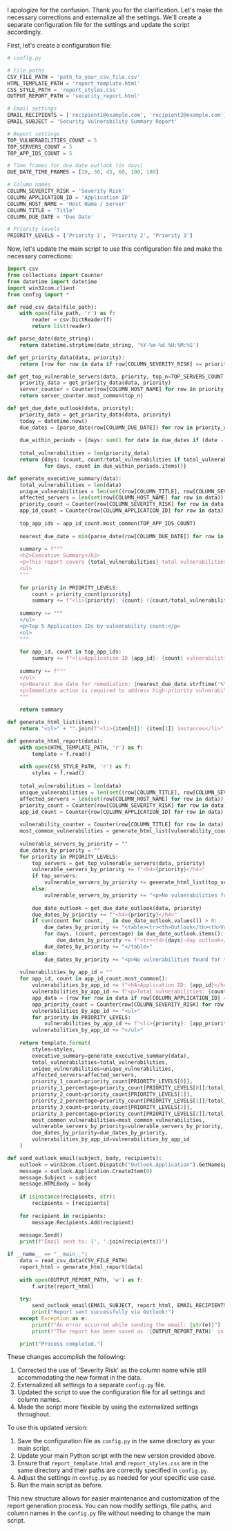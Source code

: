 I apologize for the confusion. Thank you for the clarification. Let's make the necessary corrections and externalize all the settings. We'll create a separate configuration file for the settings and update the script accordingly.

First, let's create a configuration file:

```python
# config.py

# File paths
CSV_FILE_PATH = 'path_to_your_csv_file.csv'
HTML_TEMPLATE_PATH = 'report_template.html'
CSS_STYLE_PATH = 'report_styles.css'
OUTPUT_REPORT_PATH = 'security_report.html'

# Email settings
EMAIL_RECIPIENTS = ['recipient1@example.com', 'recipient2@example.com']
EMAIL_SUBJECT = 'Security Vulnerability Summary Report'

# Report settings
TOP_VULNERABILITIES_COUNT = 5
TOP_SERVERS_COUNT = 5
TOP_APP_IDS_COUNT = 5

# Time frames for due date outlook (in days)
DUE_DATE_TIME_FRAMES = [10, 30, 45, 60, 100, 180]

# Column names
COLUMN_SEVERITY_RISK = 'Severity Risk'
COLUMN_APPLICATION_ID = 'Application ID'
COLUMN_HOST_NAME = 'Host Name / Server'
COLUMN_TITLE = 'Title'
COLUMN_DUE_DATE = 'Due Date'

# Priority levels
PRIORITY_LEVELS = ['Priority 1', 'Priority 2', 'Priority 3']

```

Now, let's update the main script to use this configuration file and make the necessary corrections:

```python
import csv
from collections import Counter
from datetime import datetime
import win32com.client
from config import *

def read_csv_data(file_path):
    with open(file_path, 'r') as f:
        reader = csv.DictReader(f)
        return list(reader)

def parse_date(date_string):
    return datetime.strptime(date_string, '%Y-%m-%d %H:%M:%S')

def get_priority_data(data, priority):
    return [row for row in data if row[COLUMN_SEVERITY_RISK] == priority]

def get_top_vulnerable_servers(data, priority, top_n=TOP_SERVERS_COUNT):
    priority_data = get_priority_data(data, priority)
    server_counter = Counter(row[COLUMN_HOST_NAME] for row in priority_data)
    return server_counter.most_common(top_n)

def get_due_date_outlook(data, priority):
    priority_data = get_priority_data(data, priority)
    today = datetime.now()
    due_dates = [parse_date(row[COLUMN_DUE_DATE]) for row in priority_data]
    
    due_within_periods = {days: sum(1 for date in due_dates if (date - today).days <= days) for days in DUE_DATE_TIME_FRAMES}
    
    total_vulnerabilities = len(priority_data)
    return {days: (count, count/total_vulnerabilities if total_vulnerabilities else 0) 
            for days, count in due_within_periods.items()}

def generate_executive_summary(data):
    total_vulnerabilities = len(data)
    unique_vulnerabilities = len(set((row[COLUMN_TITLE], row[COLUMN_SEVERITY_RISK]) for row in data))
    affected_servers = len(set(row[COLUMN_HOST_NAME] for row in data))
    priority_count = Counter(row[COLUMN_SEVERITY_RISK] for row in data)
    app_id_count = Counter(row[COLUMN_APPLICATION_ID] for row in data)
    
    top_app_ids = app_id_count.most_common(TOP_APP_IDS_COUNT)
    
    nearest_due_date = min(parse_date(row[COLUMN_DUE_DATE]) for row in data)
    
    summary = f"""
    <h2>Executive Summary</h2>
    <p>This report covers {total_vulnerabilities} total vulnerabilities, including {unique_vulnerabilities} unique vulnerabilities across {affected_servers} host names.</p>
    <ul>
    """
    
    for priority in PRIORITY_LEVELS:
        count = priority_count[priority]
        summary += f"<li>{priority}: {count} ({count/total_vulnerabilities:.1%})</li>"
    
    summary += """
    </ul>
    <p>Top 5 Application IDs by vulnerability count:</p>
    <ol>
    """
    
    for app_id, count in top_app_ids:
        summary += f"<li>Application ID {app_id}: {count} vulnerabilities</li>"
    
    summary += f"""
    </ol>
    <p>Nearest due date for remediation: {nearest_due_date.strftime('%Y-%m-%d')}</p>
    <p>Immediate action is required to address high-priority vulnerabilities and those with imminent due dates.</p>
    """
    
    return summary

def generate_html_list(items):
    return "<ol>" + "".join(f"<li>{item[0]}: {item[1]} instances</li>" for item in items) + "</ol>"

def generate_html_report(data):
    with open(HTML_TEMPLATE_PATH, 'r') as f:
        template = f.read()
    
    with open(CSS_STYLE_PATH, 'r') as f:
        styles = f.read()
    
    total_vulnerabilities = len(data)
    unique_vulnerabilities = len(set((row[COLUMN_TITLE], row[COLUMN_SEVERITY_RISK]) for row in data))
    affected_servers = len(set(row[COLUMN_HOST_NAME] for row in data))
    priority_count = Counter(row[COLUMN_SEVERITY_RISK] for row in data)
    app_id_count = Counter(row[COLUMN_APPLICATION_ID] for row in data)
    
    vulnerability_counter = Counter(row[COLUMN_TITLE] for row in data)
    most_common_vulnerabilities = generate_html_list(vulnerability_counter.most_common(TOP_VULNERABILITIES_COUNT))
    
    vulnerable_servers_by_priority = ""
    due_dates_by_priority = ""
    for priority in PRIORITY_LEVELS:
        top_servers = get_top_vulnerable_servers(data, priority)
        vulnerable_servers_by_priority += f"<h4>{priority}</h4>"
        if top_servers:
            vulnerable_servers_by_priority += generate_html_list(top_servers)
        else:
            vulnerable_servers_by_priority += "<p>No vulnerabilities found for this priority.</p>"
        
        due_date_outlook = get_due_date_outlook(data, priority)
        due_dates_by_priority += f"<h4>{priority}</h4>"
        if sum(count for count, _ in due_date_outlook.values()) > 0:
            due_dates_by_priority += "<table><tr><th>Outlook</th><th>Vulnerabilities</th><th>Percentage</th></tr>"
            for days, (count, percentage) in due_date_outlook.items():
                due_dates_by_priority += f"<tr><td>{days}-day outlook</td><td>{count}</td><td>{percentage:.1%}</td></tr>"
            due_dates_by_priority += "</table>"
        else:
            due_dates_by_priority += "<p>No vulnerabilities found for this priority.</p>"
    
    vulnerabilities_by_app_id = ""
    for app_id, count in app_id_count.most_common():
        vulnerabilities_by_app_id += f"<h4>Application ID: {app_id}</h4>"
        vulnerabilities_by_app_id += f"<p>Total vulnerabilities: {count}</p>"
        app_data = [row for row in data if row[COLUMN_APPLICATION_ID] == app_id]
        app_priority_count = Counter(row[COLUMN_SEVERITY_RISK] for row in app_data)
        vulnerabilities_by_app_id += "<ul>"
        for priority in PRIORITY_LEVELS:
            vulnerabilities_by_app_id += f"<li>{priority}: {app_priority_count[priority]}</li>"
        vulnerabilities_by_app_id += "</ul>"
    
    return template.format(
        styles=styles,
        executive_summary=generate_executive_summary(data),
        total_vulnerabilities=total_vulnerabilities,
        unique_vulnerabilities=unique_vulnerabilities,
        affected_servers=affected_servers,
        priority_1_count=priority_count[PRIORITY_LEVELS[0]],
        priority_1_percentage=priority_count[PRIORITY_LEVELS[0]]/total_vulnerabilities,
        priority_2_count=priority_count[PRIORITY_LEVELS[1]],
        priority_2_percentage=priority_count[PRIORITY_LEVELS[1]]/total_vulnerabilities,
        priority_3_count=priority_count[PRIORITY_LEVELS[2]],
        priority_3_percentage=priority_count[PRIORITY_LEVELS[2]]/total_vulnerabilities,
        most_common_vulnerabilities=most_common_vulnerabilities,
        vulnerable_servers_by_priority=vulnerable_servers_by_priority,
        due_dates_by_priority=due_dates_by_priority,
        vulnerabilities_by_app_id=vulnerabilities_by_app_id
    )

def send_outlook_email(subject, body, recipients):
    outlook = win32com.client.Dispatch("Outlook.Application").GetNamespace("MAPI")
    message = outlook.Application.CreateItem(0)
    message.Subject = subject
    message.HTMLBody = body
    
    if isinstance(recipients, str):
        recipients = [recipients]
    
    for recipient in recipients:
        message.Recipients.Add(recipient)
    
    message.Send()
    print(f"Email sent to: {', '.join(recipients)}")

if __name__ == "__main__":
    data = read_csv_data(CSV_FILE_PATH)
    report_html = generate_html_report(data)
    
    with open(OUTPUT_REPORT_PATH, 'w') as f:
        f.write(report_html)
    
    try:
        send_outlook_email(EMAIL_SUBJECT, report_html, EMAIL_RECIPIENTS)
        print("Report sent successfully via Outlook!")
    except Exception as e:
        print(f"An error occurred while sending the email: {str(e)}")
        print(f"The report has been saved as '{OUTPUT_REPORT_PATH}' in the current directory.")

    print("Process completed.")

```

These changes accomplish the following:

1. Corrected the use of 'Severity Risk' as the column name while still accommodating the new format in the data.
2. Externalized all settings to a separate `config.py` file.
3. Updated the script to use the configuration file for all settings and column names.
4. Made the script more flexible by using the externalized settings throughout.

To use this updated version:

1. Save the configuration file as `config.py` in the same directory as your main script.
2. Update your main Python script with the new version provided above.
3. Ensure that `report_template.html` and `report_styles.css` are in the same directory and their paths are correctly specified in `config.py`.
4. Adjust the settings in `config.py` as needed for your specific use case.
5. Run the main script as before.

This new structure allows for easier maintenance and customization of the report generation process. You can now modify settings, file paths, and column names in the `config.py` file without needing to change the main script.
